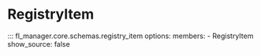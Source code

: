 # RegistryItem

::: fl_manager.core.schemas.registry_item
    options:
      members:
      - RegistryItem
      show_source: false
